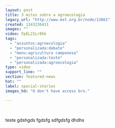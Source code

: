 ```yaml
---
layout: post
title: 3 mitos sobre a agroecologia
legacy_url: "http://www.mst.org.br/node/13661"
created: 1343236431
images: ""
video: FpEL21Lr8kk
tags:
  - "assuntos:agroecologia"
  - "personalizada:debate"
  - "menu:agricultura camponesa"
  - "personalizada:teste"
  - "personalizada:agroecologia"
type: video
support_line: ""
section: featured-news
hat: ""
label: special-stories
images_hd: "U don't have access bro."

---
```

<p>&nbsp;</p>

<p>teste gdshgds fgdsfg sdfgdsfg dhdhs&nbsp;</p>
